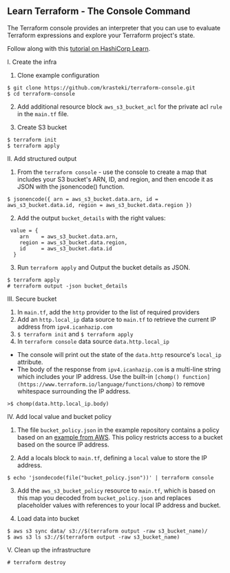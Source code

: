 ## Learn Terraform - The Console Command

The Terraform console provides an interpreter that you can use to evaluate
Terraform expressions and explore your Terraform project's state.

Follow along with this [tutorial on HashiCorp
Learn](https://learn.hashicorp.com/tutorials/terraform/console?in=terraform/cli).

I. Create the infra

1. Clone example configuration

```
$ git clone https://github.com/krasteki/terraform-console.git
$ cd terraform-console
```

2. Add additional resource block `aws_s3_bucket_acl` for the private acl `rule` in the `main.tf` file.

3. Create S3 bucket

```
$ terraform init
$ terraform apply
```

II. Add structured output

1. From the `terraform console` - use the console to create a map that includes your S3 bucket's ARN, ID, and region, and then encode it as JSON with the jsonencode() function.
```
$ jsonencode({ arn = aws_s3_bucket.data.arn, id = aws_s3_bucket.data.id, region = aws_s3_bucket.data.region })
```

2. Add the output `bucket_details` with the right values:
```
 value = {
    arn    = aws_s3_bucket.data.arn,
    region = aws_s3_bucket.data.region,
    id     = aws_s3_bucket.data.id
  }
```

3. Run `terraform apply` and Output the bucket details as JSON.

```
$ terraform apply
# terraform output -json bucket_details
```

III. Secure bucket


1. In `main.tf`, add the `http` provider to the list of required providers
2. Add an `http.local_ip` data source to `main.tf` to retrieve the current IP address from `ipv4.icanhazip.com`
3. `$ terraform init` and `$ terraform apply`
4. In `terraform console` data source `data.http.local_ip`
- The console will print out the state of the `data.http` resource's `local_ip` attribute.
- The body of the response from `ipv4.icanhazip.com` is a multi-line string which includes your IP address. Use the built-in `[chomp() function](https://www.terraform.io/language/functions/chomp)` to remove whitespace surrounding the IP address.
```
>$ chomp(data.http.local_ip.body)
```

IV. Add local value and bucket policy

1. The file `bucket_policy.json` in the example repository contains a policy based on an [example from AWS](https://docs.aws.amazon.com/AmazonS3/latest/userguide/example-bucket-policies.html#example-bucket-policies-use-case-3). This policy restricts access to a bucket based on the source IP address.

2. Add a locals block to `main.tf`, defining a `local` value to store the IP address.


```
$ echo 'jsondecode(file("bucket_policy.json"))' | terraform console
```

3. Add the `aws_s3_bucket_policy` resource to `main.tf`, which is based on this map you decoded from `bucket_policy.json` and replaces placeholder values with references to your local IP address and bucket.


4. Load data into bucket
```
$ aws s3 sync data/ s3://$(terraform output -raw s3_bucket_name)/
$ aws s3 ls s3://$(terraform output -raw s3_bucket_name)
```

V. Clean up the infrastructure

```
# terraform destroy
```





